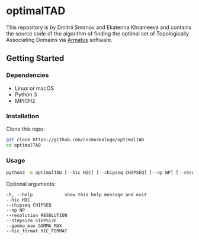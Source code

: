 # optimalTAD
This repository is by Dmitrii Smirnov and Ekaterina Khrameeva and contains the source code of the algorithm of finding the optimal set of Topologically Associating Domains via [Armatus](https://github.com/kingsfordgroup/armatus) software.

## Getting Started

### Dependencies
- Linux or macOS
- Python 3
- MPICH2 

### Installation
Clone this repo:
``` bash
git clone https://github.com/cosmoskaluga/optimalTAD
cd optimalTAD
```
### Usage
```bash
python3 -m optimalTAD [--hic HIC] [--chipseq CHIPSEQ] [--np NP] [--resolution RESOLUTION] [--stepsize STEPSIZE] [--gamma_max GAMMA_MAX] [--hic_format HIC_FORMAT]
```
Optional arguments:

    -h, --help            show this help message and exit
    --hic HIC
    --chipseq CHIPSEQ
    --np NP
    --resolution RESOLUTION
    --stepsize STEPSIZE
    --gamma_max GAMMA_MAX
    --hic_format HIC_FORMAT


